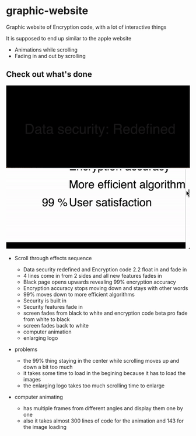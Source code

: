 # graphic-website
Graphic website of Encryption code, with a lot of interactive things

It is supposed to end up similar to the apple website
- Animations while scrolling
- Fading in and out by scrolling

## Check out what's done 
![](Encryption_code_website.gif)
![](ezgif.com-gif-maker-1.gif)


- Scroll through effects sequence
  - Data security redefined and Encryption code 2.2 float in and fade in
  - 4 lines come in from 2 sides and all new features fades in
  - Black page opens upwards revealing 99% encryption accuracy
  - Encryption accuracy stops moving down and stays with other words
  - 99% moves down to more efficient algorithms
  - Security is built in
  - Security features fade in
  - screen fades from black to white and encryption code beta pro fade from white to black
  - screen fades back to white
  - computer animation
  - enlarging logo

- problems
  - the 99% thing staying in the center while scrolling moves up and down a bit too much
  - it takes some time to load in the begining because it has to load the images
  - the enlarging logo takes too much scrolling time to enlarge

- computer animating
  - has multiple frames from different angles and display them one by one
  - also it takes almost 300 lines of code for the animation and 143 for the image loading
